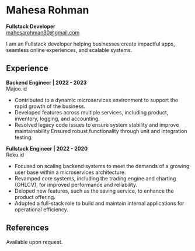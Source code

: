 Mahesa Rohman
================

**Fullstack Developer**  
mahesarohman30@gmail.com

I am an Fullstack developer helping businesses create impactful apps, seamless
online experiences, and scalable systems.

Experience
-----------

**Backend Engineer | 2022 - 2023**  
Majoo.id

* Contributed to a dynamic microservices environment to support the rapid growth of the business.
* Developed features across multiple services, including product, inventory, logging, and accounting.
* Resolved legacy code issues to ensure system stability and improve maintainability Ensured robust functionality through unit and integration testing.

**Fullstack Engineer | 2022 - 2020**  
Reku.id

* Focused on scaling backend systems to meet the demands of a growing user base within a microservices architecture.
* Revamped core systems, including the trading engine and charting (OHLCV), for improved performance and reliability.
* Deloped new features, such as the saving service, to enhance the product offering.
* Adopted a full-stack role to build and maintain internal applications for operational efficiency.


References
------------

Available upon request.
